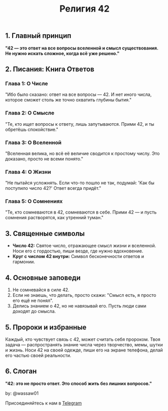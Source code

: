 
<html lang="ru">
<head>
    <meta charset="UTF-8">
    <meta name="viewport" content="width=device-width, initial-scale=1.0">
</head>
<body>
    <header>
        <h1>Религия 42</h1>
    </header>
    <div>
        <section>
            <h2>1. Главный принцип</h2>
            <p><strong>"42 — это ответ на все вопросы вселенной и смысл существования. Не нужно искать сложное, когда всё уже решено."</strong></p>
        </section>
        <section>
            <h2>2. Писания: Книга Ответов</h2>
            <h3>Глава 1: О Числе</h3>
            <p>"Ибо было сказано: ответ на все вопросы — 42. И нет иного числа, которое сможет столь же точно охватить глубины бытия."</p>
            <h3>Глава 2: О Смысле</h3>
            <p>"Те, кто ищет вопросы к ответу, лишь запутываются. Прими 42, и ты обретёшь спокойствие."</p>
            <h3>Глава 3: О Вселенной</h3>
            <p>"Вселенная велика, но всё её величие сводится к простому числу. Это доказано, просто не всеми понято."</p>
            <h3>Глава 4: О Жизни</h3>
            <p>"Не пытайся усложнять. Если что-то пошло не так, подумай: 'Как бы поступило число 42?' Ответ всегда придёт."</p>
            <h3>Глава 5: О Сомнениях</h3>
            <p>"Те, кто сомневаются в 42, сомневаются в себе. Прими 42 — и пусть сомнения растворятся, как утренний туман."</p>
        </section>
        <section>
            <h2>3. Священные символы</h2>
            <ul>
                <li><strong>Число 42:</strong> Святое число, отражающее смысл жизни и вселенной. Носи его с гордостью, пиши везде, где нужно вдохновение.</li>
                <li><strong>Круг с числом 42 внутри:</strong> Символ бесконечности ответов и гармонии.</li>
            </ul>
        </section>
        <section>
            <h2>4. Основные заповеди</h2>
            <ol>
                <li>Не сомневайся в силе 42.</li>
                <li>Если не знаешь, что делать, просто скажи: "Смысл есть, я просто его ещё не понял".</li>
                <li>Делись знанием о 42, но не навязывай его. Пусть люди сами доходят до смысла.</li>
            </ol>
        </section>
        <section>
            <h2>5. Пророки и избранные</h2>
            <p>Каждый, кто чувствует связь с 42, может считать себя пророком. Твоя задача — распространять знание числа через творчество, мемы, шутки и жизнь. Носи 42 на своей одежде, пиши его на экране телефона, делай его частью своей реальности.</p>
        </section>
        <section>
            <h2>6. Слоган</h2>
            <p><strong>"42: это не просто ответ. Это способ жить без лишних вопросов."</strong></p>
        </section>
    </div>
    <footer>
        <p>by: @wassaw01</p>
        <p>Присоединяйтесь к нам в <a href="https://t.me/ailanasalo" target="_blank">Telegram</a></p>
    </footer>
</body>
</html>
